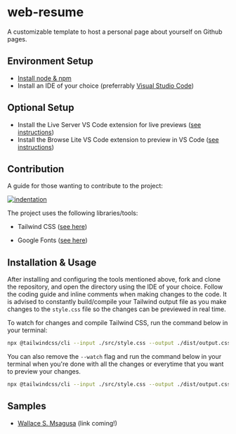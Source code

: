 # web-resume
A customizable template to host a personal page about yourself on Github pages.


## Environment Setup
- [Install node & npm](https://nodejs.org/en/download)
- Install an IDE of your choice (preferrably [Visual Studio Code](https://code.visualstudio.com/download))

## Optional Setup
- Install the Live Server VS Code extension for live previews ([see instructions](https://marketplace.visualstudio.com/items?itemName=ritwickdey.LiveServer))
- Install the Browse Lite VS Code extension to preview in VS Code ([see instructions](https://marketplace.visualstudio.com/items?itemName=antfu.browse-lite))


## Contribution
A guide for those wanting to contribute to the project:

[![indentation](https://img.shields.io/badge/indentation-tabs-brightgreen)](https://www.codementor.io/@aviaryan/tabs-v-s-spaces-an-analysis-on-why-tabs-are-better-96xr0bg32)


The project uses the following libraries/tools:
- Tailwind CSS ([see here](https://tailwindcss.com))

- Google Fonts ([see here](https://fonts.google.com))

## Installation & Usage
After installing and configuring the tools mentioned above, fork and clone the repository, and open the directory using the IDE of your choice. Follow the coding guide and inline comments when making changes to the code. It is advised to constantly build/compile your Tailwind output file as you make changes to the `style.css` file so the changes can be previewed in real time.  
  
To watch for changes and compile Tailwind CSS, run the command below in your terminal:
``` bash
npx @tailwindcss/cli --input ./src/style.css --output ./dist/output.css --watch
```

You can also remove the `--watch` flag and run the command below in your terminal when you're done with all the changes or everytime that you want to preview your changes.
``` bash
npx @tailwindcss/cli --input ./src/style.css --output ./dist/output.css
```

## Samples
- [Wallace S. Msagusa](#) (link coming!)
